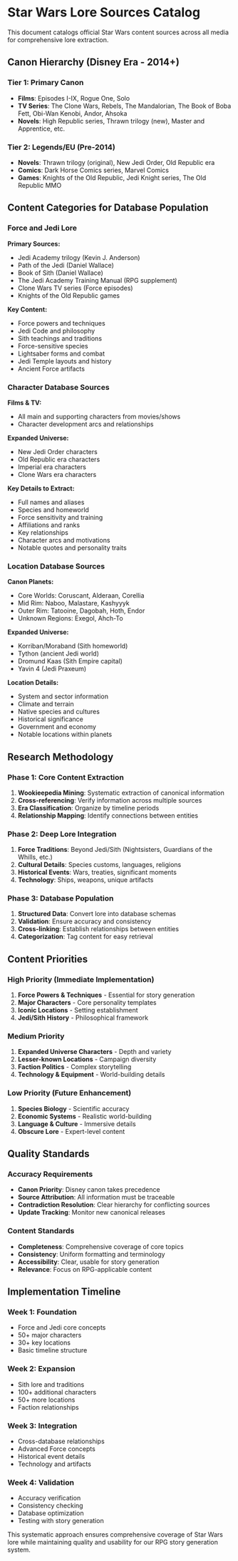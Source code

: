 # Star Wars Lore Sources Catalog

This document catalogs official Star Wars content sources across all media for comprehensive lore extraction.

## Canon Hierarchy (Disney Era - 2014+)

### Tier 1: Primary Canon
- **Films**: Episodes I-IX, Rogue One, Solo
- **TV Series**: The Clone Wars, Rebels, The Mandalorian, The Book of Boba Fett, Obi-Wan Kenobi, Andor, Ahsoka
- **Novels**: High Republic series, Thrawn trilogy (new), Master and Apprentice, etc.

### Tier 2: Legends/EU (Pre-2014)
- **Novels**: Thrawn trilogy (original), New Jedi Order, Old Republic era
- **Comics**: Dark Horse Comics series, Marvel Comics
- **Games**: Knights of the Old Republic, Jedi Knight series, The Old Republic MMO

## Content Categories for Database Population

### Force and Jedi Lore
**Primary Sources:**
- Jedi Academy trilogy (Kevin J. Anderson)
- Path of the Jedi (Daniel Wallace)
- Book of Sith (Daniel Wallace)
- The Jedi Academy Training Manual (RPG supplement)
- Clone Wars TV series (Force episodes)
- Knights of the Old Republic games

**Key Content:**
- Force powers and techniques
- Jedi Code and philosophy
- Sith teachings and traditions
- Force-sensitive species
- Lightsaber forms and combat
- Jedi Temple layouts and history
- Ancient Force artifacts

### Character Database Sources
**Films & TV:**
- All main and supporting characters from movies/shows
- Character development arcs and relationships

**Expanded Universe:**
- New Jedi Order characters
- Old Republic era characters
- Imperial era characters
- Clone Wars era characters

**Key Details to Extract:**
- Full names and aliases
- Species and homeworld
- Force sensitivity and training
- Affiliations and ranks
- Key relationships
- Character arcs and motivations
- Notable quotes and personality traits

### Location Database Sources
**Canon Planets:**
- Core Worlds: Coruscant, Alderaan, Corellia
- Mid Rim: Naboo, Malastare, Kashyyyk
- Outer Rim: Tatooine, Dagobah, Hoth, Endor
- Unknown Regions: Exegol, Ahch-To

**Expanded Universe:**
- Korriban/Moraband (Sith homeworld)
- Tython (ancient Jedi world)
- Dromund Kaas (Sith Empire capital)
- Yavin 4 (Jedi Praxeum)

**Location Details:**
- System and sector information
- Climate and terrain
- Native species and cultures
- Historical significance
- Government and economy
- Notable locations within planets

## Research Methodology

### Phase 1: Core Content Extraction
1. **Wookieepedia Mining**: Systematic extraction of canonical information
2. **Cross-referencing**: Verify information across multiple sources
3. **Era Classification**: Organize by timeline periods
4. **Relationship Mapping**: Identify connections between entities

### Phase 2: Deep Lore Integration
1. **Force Traditions**: Beyond Jedi/Sith (Nightsisters, Guardians of the Whills, etc.)
2. **Cultural Details**: Species customs, languages, religions
3. **Historical Events**: Wars, treaties, significant moments
4. **Technology**: Ships, weapons, unique artifacts

### Phase 3: Database Population
1. **Structured Data**: Convert lore into database schemas
2. **Validation**: Ensure accuracy and consistency
3. **Cross-linking**: Establish relationships between entities
4. **Categorization**: Tag content for easy retrieval

## Content Priorities

### High Priority (Immediate Implementation)
1. **Force Powers & Techniques** - Essential for story generation
2. **Major Characters** - Core personality templates
3. **Iconic Locations** - Setting establishment
4. **Jedi/Sith History** - Philosophical framework

### Medium Priority
1. **Expanded Universe Characters** - Depth and variety
2. **Lesser-known Locations** - Campaign diversity
3. **Faction Politics** - Complex storytelling
4. **Technology & Equipment** - World-building details

### Low Priority (Future Enhancement)
1. **Species Biology** - Scientific accuracy
2. **Economic Systems** - Realistic world-building
3. **Language & Culture** - Immersive details
4. **Obscure Lore** - Expert-level content

## Quality Standards

### Accuracy Requirements
- **Canon Priority**: Disney canon takes precedence
- **Source Attribution**: All information must be traceable
- **Contradiction Resolution**: Clear hierarchy for conflicting sources
- **Update Tracking**: Monitor new canonical releases

### Content Standards
- **Completeness**: Comprehensive coverage of core topics
- **Consistency**: Uniform formatting and terminology
- **Accessibility**: Clear, usable for story generation
- **Relevance**: Focus on RPG-applicable content

## Implementation Timeline

### Week 1: Foundation
- Force and Jedi core concepts
- 50+ major characters
- 30+ key locations
- Basic timeline structure

### Week 2: Expansion
- Sith lore and traditions
- 100+ additional characters
- 50+ more locations
- Faction relationships

### Week 3: Integration
- Cross-database relationships
- Advanced Force concepts
- Historical event details
- Technology and artifacts

### Week 4: Validation
- Accuracy verification
- Consistency checking
- Database optimization
- Testing with story generation

This systematic approach ensures comprehensive coverage of Star Wars lore while maintaining quality and usability for our RPG story generation system.